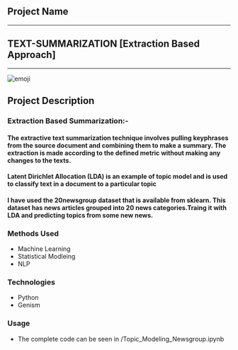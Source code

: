 
## Project Name
-------
## TEXT-SUMMARIZATION [Extraction Based Approach]

------

![emoji](./summarize.png)

## Project Description

### Extraction Based Summarization:- 

#### The extractive text summarization technique involves pulling keyphrases from the source document and combining them to make a summary. The extraction is made according to the defined metric without making any changes to the texts.

####  Latent Dirichlet Allocation (LDA) is an example of topic model and is used to classify text in a document to a particular topic

#### I have used the 20newsgroup dataset that is available from sklearn. This dataset has news articles grouped into 20 news categories.Traing it with LDA and predicting topics from some new news.


### Methods Used
* Machine Learning
* Statistical Modleing
* NLP


### Technologies 
* Python
* Genism

### Usage
* The complete code can be seen in /Topic_Modeling_Newsgroup.ipynb








